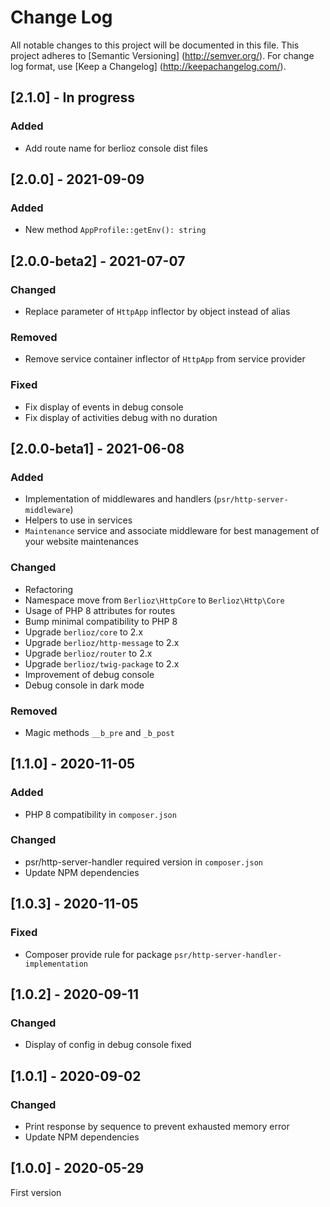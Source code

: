 # Change Log

All notable changes to this project will be documented in this file. This project adheres
to [Semantic Versioning] (http://semver.org/). For change log format,
use [Keep a Changelog] (http://keepachangelog.com/).

## [2.1.0] - In progress

### Added

- Add route name for berlioz console dist files

## [2.0.0] - 2021-09-09

### Added

- New method `AppProfile::getEnv(): string`

## [2.0.0-beta2] - 2021-07-07

### Changed

- Replace parameter of `HttpApp` inflector by object instead of alias

### Removed

- Remove service container inflector of `HttpApp` from service provider

### Fixed

- Fix display of events in debug console
- Fix display of activities debug with no duration

## [2.0.0-beta1] - 2021-06-08

### Added

- Implementation of middlewares and handlers (`psr/http-server-middleware`)
- Helpers to use in services
- `Maintenance` service and associate middleware for best management of your website maintenances

### Changed

- Refactoring
- Namespace move from `Berlioz\HttpCore` to `Berlioz\Http\Core`
- Usage of PHP 8 attributes for routes
- Bump minimal compatibility to PHP 8
- Upgrade `berlioz/core` to 2.x
- Upgrade `berlioz/http-message` to 2.x
- Upgrade `berlioz/router` to 2.x
- Upgrade `berlioz/twig-package` to 2.x
- Improvement of debug console
- Debug console in dark mode

### Removed

- Magic methods `__b_pre` and `_b_post`

## [1.1.0] - 2020-11-05

### Added

- PHP 8 compatibility in `composer.json`

### Changed

- psr/http-server-handler required version in `composer.json`
- Update NPM dependencies

## [1.0.3] - 2020-11-05

### Fixed

- Composer provide rule for package `psr/http-server-handler-implementation`

## [1.0.2] - 2020-09-11

### Changed

- Display of config in debug console fixed

## [1.0.1] - 2020-09-02

### Changed

- Print response by sequence to prevent exhausted memory error
- Update NPM dependencies

## [1.0.0] - 2020-05-29

First version